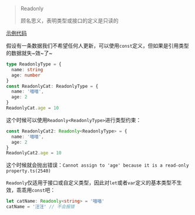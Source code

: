 > Readonly<T>
> 
> 顾名思义，表明类型或接口的定义是只读的

[示例代码](https://codesandbox.io/s/tsgong-ju-lei-xing-pc65yr?file=/src/index.tsx)

假设有一条数据我们不希望任何人更新，可以使用`const`定义，但如果是引用类型的数据就失~效~了~
```ts
type ReadonlyType = {
  name: string
  age: number
}
const ReadonlyCat: ReadonlyType = {
  name: '喵喵',
  age: 2
}
ReadonlyCat.age = 10
```

这个时候可以使用`Readonly<ReadonlyType>`进行类型约束：
```ts
const ReadonlyCat2: Readonly<ReadonlyType> = {
  name: '喵喵',
  age: 2
}
ReadonlyCat2.age = 10
```
这个时候就会抛出错误：`Cannot assign to 'age' because it is a read-only property.ts(2540)`


`Readonly`仅适用于接口或自定义类型，因此对`let`或者`var`定义的基本类型不生效，乖乖用`const`吧：
```ts
let catName: Readonly<string> = '喵喵'
catName = '汪汪' // 不会报错
```